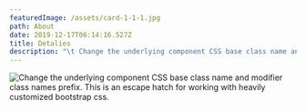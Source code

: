 ```yaml
---
featuredImage: /assets/card-1-1-1.jpg
path: About
date: 2019-12-17T06:14:16.527Z
title: Detalies
description: "\t Change the underlying component CSS base class name and modifier class names prefix. This is an escape hatch for working with heavily customized bootstrap css."
---
```

![	 Change the underlying component CSS base class name and modifier class names prefix. This is an escape hatch for working with heavily customized bootstrap css.](/assets/card-1-1-1.jpg "Nature")
